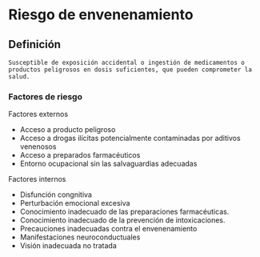 # Riesgo de envenenamiento
## Definición
	Susceptible de exposición accidental o ingestión de medicamentos o productos peligrosos en dosis suficientes, que pueden comprometer la salud.

### Factores de riesgo
Factores externos
- Acceso a producto peligroso
- Acceso a drogas ilícitas
potencialmente contaminadas
por aditivos venenosos
- Acceso a preparados
farmacéuticos
- Entorno ocupacional sin las
salvaguardias adecuadas

Factores internos
- Disfunción congnitiva
- Perturbación emocional excesiva
- Conocimiento inadecuado de las
preparaciones farmacéuticas.
- Conocimiento inadecuado de la
prevención de intoxicaciones.
- Precauciones inadecuadas
contra el envenenamiento
- Manifestaciones neuroconductuales
- Visión inadecuada no tratada


